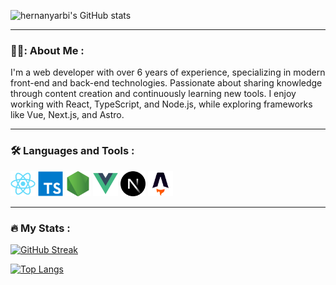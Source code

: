 ![hernanyarbi's GitHub stats](https://github-readme-stats.vercel.app/api?username=hernanyarbi&show_icons=true&theme=radical)

---

### 👨‍💻: About Me :

I'm a web developer with over 6 years of experience, specializing in modern front-end and back-end technologies. Passionate about sharing knowledge through content creation and continuously learning new tools. I enjoy working with React, TypeScript, and Node.js, while exploring frameworks like Vue, Next.js, and Astro.

---

### :hammer_and_wrench: Languages and Tools :

<div>
    <img src="https://github.com/devicons/devicon/blob/master/icons/react/react-original.svg" title="React" alt="React" width="40" height="40"/>
    <img src="https://github.com/devicons/devicon/blob/master/icons/typescript/typescript-original.svg" title="TypeScript" alt="TypeScript" width="40" height="40"/>
    <img src="https://github.com/devicons/devicon/blob/master/icons/nodejs/nodejs-original.svg" title="Node.js" alt="Node.js" width="40" height="40"/>
    <img src="https://github.com/devicons/devicon/blob/master/icons/vuejs/vuejs-original.svg" title="Vue" alt="Vue" width="40" height="40"/>
    <img src="https://github.com/devicons/devicon/blob/master/icons/nextjs/nextjs-original.svg" title="Next.js" alt="Next.js" width="40" height="40"/>
    <img src="https://github.com/devicons/devicon/blob/master/icons/astro/astro-original.svg" title="Astro" alt="Astro" width="40" height="40"/>
</div>

---

### :fire: My Stats :

[![GitHub Streak](https://streak-stats.demolab.com/?user=hernanyarbi)](https://git.io/streak-stats)

[![Top Langs](https://github-readme-stats.vercel.app/api/top-langs/?username=hernanyarbi)](https://github.com/anuraghazra/github-readme-stats)
